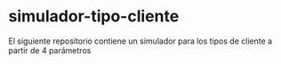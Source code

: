 # simulador-tipo-cliente
El siguiente repositorio contiene un simulador para los tipos de cliente a partir de 4 parámetros
